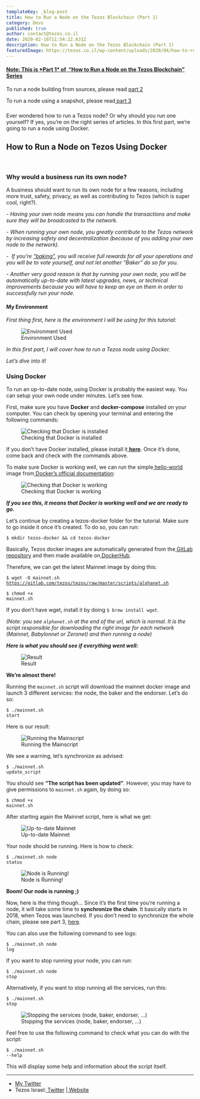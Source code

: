 ```yaml
---
templateKey: _blog-post
title: How to Run a Node on the Tezos Blockchain (Part 1)
category: Devs
published: true
author: contact@tezos.co.il
date: 2020-02-16T11:54:22.631Z
description: How to Run a Node on the Tezos Blockchain (Part 1)
featuredImage: https://tezos.co.il/wp-content/uploads/2020/04/how-to-run-a-node-part1_cover.png
---
```


<h4><span style="text-decoration: underline;"><strong>Note: This is *Part 1* of  “How to Run a Node on the Tezos Blockchain” Series</strong></span></h4>
<span style="font-weight: 400;">To run a node building from sources, please read <a href="https://tezos.co.il/701-2/">part 2</a></span>

<span style="font-weight: 400;">To run a node using a snapshot, please read<a href="https://tezos.co.il/719-2/"> part 3</a></span>

<h3></h3>
<span style="font-weight: 400;">Ever wondered how to run a Tezos node? Or why should you run one yourself? If yes, you’re on the right series of articles. In this first part, we’re going to run a node using Docker.</span>
<h2><b>How to Run a Node on Tezos Using Docker</b></h2>
&nbsp;
<h3><b>Why would a business run its own node?</b></h3>
A business should want to run its own node for a few reasons, including more trust, safety, privacy, as well as contributing to Tezos (which is super cool, right?).

<em>- Having your own node means you can handle the transactions and make sure they will be broadcasted to the network.</em>

<em>- When running your own node, you greatly contribute to the Tezos network by increasing safety and decentralization (because of you adding your own node to the network).</em>

<em>-  If you’re <a href="https://tezos.co.il/baking/">“baking”</a>, you will receive full rewards for all your operations and you will be to vote yourself, and not let another “Baker” do so for you.</em>

<em>- Another very good reason is that by running your own node, you will be automatically up-to-date with latest upgrades, news, or technical improvements because you will have to keep an eye on them in order to successfully run your node.</em>

<h4><strong>My Environment</strong></h4>
<em><span style="font-weight: 400;">First thing first, here is the environment I will be using for this tutorial:</span></em>

<figure>
<img src="https://miro.medium.com/max/988/1*cH5X8EzSAjlkJAlBUDc4Aw.png" alt="Environment Used" /> 
<figcaption>Environment Used</figcaption>
</figure>

<em><span style="font-weight: 400;">In this first part, I will cover how to run a Tezos node using Docker.</span></em>

<em><span style="font-weight: 400;">Let’s dive into it!</span></em>

<h3><b>Using Docker</b></h3>
<span style="font-weight: 400;">To run an up-to-date node, using Docker is probably the easiest way. You can setup your own node under minutes. Let’s see how.</span>

<span style="font-weight: 400;">First, make sure you have </span><b>Docker</b><span style="font-weight: 400;"> and </span><b>docker-compose</b><span style="font-weight: 400;"> installed on your computer. You can check by opening your terminal and entering the following commands:</span>

<figure>
<img src="https://miro.medium.com/max/2276/1*2HVH312aQFyvuYN-wsuqlg.png" alt="Checking that Docker is installed " /> <figcaption>Checking that Docker is installed </figcaption>
</figure>

<span style="font-weight: 400;">If you don’t have Docker installed, please install it</span><a href="https://www.docker.com/get-started"> <b>here</b></a><span style="font-weight: 400;">. Once it’s done, come back and check with the commands above.</span>

<span style="font-weight: 400;">To make sure Docker is working well, we can run the simple</span><a href="https://hub.docker.com/_/hello-world/"> <span style="font-weight: 400;">hello-world</span></a><span style="font-weight: 400;"> image from</span><a href="https://docs.docker.com/"> <span style="font-weight: 400;">Docker’s official documentation</span></a><span style="font-weight: 400;">:</span>

<figure>
<img src="https://miro.medium.com/max/2620/1*K51bO9txk7c_PXaFwEyn0A.png" alt="Checking that Docker is working" /> <figcaption>Checking that Docker is working </figcaption>
</figure>

<em><strong>If you see this, it means that Docker is working well and we are ready to go.</strong></em>

<span style="font-weight: 400;">Let’s continue by creating a tezos-docker folder for the tutorial. Make sure to go inside it once it’s created. To do so, you can run:</span>

<code>$ mkdir tezos-docker &amp;&amp; cd tezos-docker</code>

<span style="font-weight: 400;">Basically, Tezos docker images are automatically generated from the</span><a href="https://gitlab.com/tezos/tezos"> <span style="font-weight: 400;">GitLab repository</span></a><span style="font-weight: 400;"> and then made available on</span><a href="https://hub.docker.com/r/tezos/tezos/"> <span style="font-weight: 400;">DockerHub</span></a><span style="font-weight: 400;">.</span>

<span style="font-weight: 400;">Therefore, we can get the latest Mainnet image by doing this:</span>

<code><span style="font-weight: 400;">$ wget -O mainnet.sh </span><a href="https://gitlab.com/tezos/tezos/raw/master/scripts/alphanet.sh"><span style="font-weight: 400;">https://gitlab.com/tezos/tezos/raw/master/scripts/alphanet.sh</span></a></code>

<code><span style="font-weight: 400;">$ chmod +x mainnet.sh</span></code>

<span style="font-weight: 400;">If you don’t have wget, install it by doing <code>$ brew install wget</code>.</span>

<i><span style="font-weight: 400;">(Note: you see <code>alphanet.sh</code> at the end of the url, which is normal. It is the script responsible for downloading the right image for each network (Mainnet, Babylonnet or Zeronet) and then running a node)</span></i>

<em><strong>Here is what you should see if everything went well:</strong></em>

<figure>
<img src="https://miro.medium.com/max/2608/1*QN3CHzLXflR8UcFWFsCEtg.png" alt="Result" />
<figcaption>Result</figcaption>
</figure>

<strong>We’re almost there! </strong>

<span style="font-weight: 400;">Running the <code>mainnet.sh</code> script will download the mainnet docker image and launch 3 different services: the node, the baker and the endorser. Let’s do so:</span>

<span style="font-weight: 400;"><code>$ ./mainnet.sh start</code></span>

<span style="font-weight: 400;">Here is our result:</span>

<figure>
<img src="https://miro.medium.com/max/2296/1*bWjJKmUokpRyt_LlCN79cQ.png" alt="Running the Mainscript" /> 
<figcaption>Running the Mainscript</figcaption>
</figure>

<span style="font-weight: 400;">We see a warning, let’s synchronize as advised:</span>

<span style="font-weight: 400;"><code>$ ./mainnet.sh update_script</code></span>

<span style="font-weight: 400;">You should see </span><b>“The script has been updated”</b><span style="font-weight: 400;">. However, you may have to give permissions to <code>mainnet.sh</code> again, by doing so:</span>

<span style="font-weight: 400;"><code>$ chmod +x mainnet.sh</code></span>

<span style="font-weight: 400;">After starting again the Mainnet script, here is what we get:</span>

<figure>
<img src="https://miro.medium.com/max/2752/1*kzzSYFG3JwMU7EKl7s8GIw.png" alt="Up-to-date Mainnet" /> 
<figcaption>Up-to-date Mainnet</figcaption>
</figure>

<span style="font-weight: 400;">Your node should be running. Here is how to check:</span>

<span style="font-weight: 400;"><code>$ ./mainnet.sh node status</code></span>

<figure>
<img src="https://miro.medium.com/max/1148/1*T0DXbref6on-PMMZ4SzTPw.png" alt="Node is Running!" /> 
<figcaption>Node is Running!</figcaption>
</figure>

<b>Boom! Our node is running ;)</b><span style="font-weight: 400;"> </span>

<span style="font-weight: 400;">Now, here is the thing though… Since it’s the first time you’re running a node, it will take some time to </span><b>synchronize the chain</b><span style="font-weight: 400;">. It basically starts in 2018, when Tezos was launched. If you don’t need to synchronize the whole chain, please see part 3, <a href="https://tezos.co.il/719-2/">here</a>.</span>

<span style="font-weight: 400;">You can also use the following command to see logs:</span>

<span style="font-weight: 400;"><code>$ ./mainnet.sh node log</code></span>

<span style="font-weight: 400;">If you want to stop running your node, you can run:</span>

<span style="font-weight: 400;"><code>$ ./mainnet.sh node stop</code></span>

<span style="font-weight: 400;">Alternatively, if you want to stop running all the services, run this:</span>

<span style="font-weight: 400;"><code>$ ./mainnet.sh stop</code></span>

<figure>
<img src="https://miro.medium.com/max/1592/1*1O05Ki8OEE_B3oZyIalXBw.png" alt="Stopping the services (node, baker, endorser, …)" /> 
<figcaption>Stopping the services (node, baker, endorser, …)</figcaption>
</figure>

<span style="font-weight: 400;">Feel free to use the following command to check what you can do with the script:</span>

<span style="font-weight: 400;"><code>$ ./mainnet.sh --help</code></span>

<span style="font-weight: 400;">This will display some help and information about the script itself.</span>

<hr />

<ul>
 	<li style="font-weight: 400;"><a href="https://twitter.com/cryptomathis"><span style="font-weight: 400;">My Twitter</span></a></li>
 	<li style="font-weight: 400;"><span style="font-weight: 400;">Tezos Israel:</span><a href="https://twitter.com/tezosisrael"> <span style="font-weight: 400;">Twitter</span></a><span style="font-weight: 400;"> |</span><a href="https://tezos.co.il/"> <span style="font-weight: 400;">Website</span></a></li>
</ul>
&nbsp;
